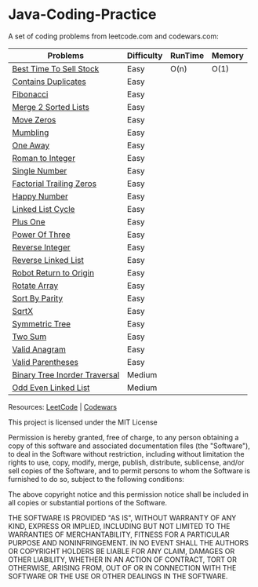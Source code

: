 # Java-Coding-Practice

A set of coding problems from leetcode.com and codewars.com:

 | Problems                                                               | Difficulty | RunTime | Memory |
 | ---------------------------------------------------------              | ---------- | ------- | ------ |
 | [Best Time To Sell Stock](/src/bestTimeToSellStock/)                   |  Easy      |   O(n)  |  O(1)  |
 | [Contains Duplicates](/src/containsDuplicate/)                         |  Easy      |         |        |
 | [Fibonacci](/src/Fibonacci/)                                           |  Easy      |         |        |
 | [Merge 2 Sorted Lists](/src/MergeTwoSortedLists/)                      |  Easy      |         |        |
 | [Move Zeros](/src/MoveZero/)                                           |  Easy      |         |        |    
 | [Mumbling](/src/Mumbling/)                                             |  Easy      |         |        |
 | [One Away](/src/OneAway/)                                              |  Easy      |         |        |
 | [Roman to Integer](/src/RomanToInteger)                                |  Easy      |         |        |
 | [Single Number](/src/SingleNumber)                                     |  Easy      |         |        |
 | [Factorial Trailing Zeros](/src/factorialTrailingZeroes/)              |  Easy      |         |        |
 | [Happy Number](/src/happyNumber)                                       |  Easy      |         |        |
 | [Linked List Cycle](/src/linkedListCycle/)                             |  Easy      |         |        |
 | [Plus One](/src/plusOne/)                                              |  Easy      |         |        |
 | [Power Of Three](/src/powerOfOne/)                                     |  Easy      |         |        |
 | [Reverse Integer](/src/reverseInteger/)                                |  Easy      |         |        |
 | [Reverse Linked List](/src/reverseLinkedList)                          |  Easy      |         |        |
 | [Robot Return to Origin](/src/robotReturnToOrigin/)                    |  Easy      |         |        |
 | [Rotate Array](/src/rotateArray/)                                      |  Easy      |         |        |
 | [Sort By Parity](/src/sortByParity/)                                   |  Easy      |         |        |
 | [SqrtX](/src/sqrtX/)                                                   |  Easy      |         |        |
 | [Symmetric Tree](/src/symmetricTree/)                                  |  Easy      |         |        |         
 | [Two Sum](/src/twoSum/)                                                |  Easy      |         |        |
 | [Valid Anagram](/src/validAnagram/)                                    |  Easy      |         |        |
 | [Valid Parentheses](/src/validParentheses/)                            |  Easy      |         |        |
 | [Binary Tree Inorder Traversal](/src/binaryTreeInorderTraversal/)      |  Medium    |         |        |
 | [Odd Even Linked List](/src/oddEvenLinkedList/)                        |  Medium    |         |        |
 
 
Resources:
[LeetCode](https://leetcode.com) |
[Codewars](https://www.codewars.com)


This project is licensed under the MIT License

Permission is hereby granted, free of charge, to any person obtaining a copy of this software and associated documentation files (the "Software"), to deal in the Software without restriction, including without limitation the rights to use, copy, modify, merge, publish, distribute, sublicense, and/or sell copies of the Software, and to permit persons to whom the Software is furnished to do so, subject to the following conditions:

The above copyright notice and this permission notice shall be included in all copies or substantial portions of the Software.

THE SOFTWARE IS PROVIDED "AS IS", WITHOUT WARRANTY OF ANY KIND, EXPRESS OR IMPLIED, INCLUDING BUT NOT LIMITED TO THE WARRANTIES OF MERCHANTABILITY, FITNESS FOR A PARTICULAR PURPOSE AND NONINFRINGEMENT. IN NO EVENT SHALL THE AUTHORS OR COPYRIGHT HOLDERS BE LIABLE FOR ANY CLAIM, DAMAGES OR OTHER LIABILITY, WHETHER IN AN ACTION OF CONTRACT, TORT OR OTHERWISE, ARISING FROM, OUT OF OR IN CONNECTION WITH THE SOFTWARE OR THE USE OR OTHER DEALINGS IN THE SOFTWARE.
